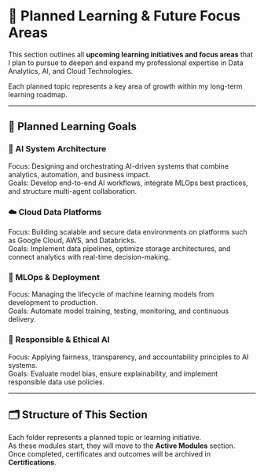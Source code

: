 # 🔮 Planned Learning & Future Focus Areas

This section outlines all **upcoming learning initiatives and focus areas** that I plan to pursue to deepen and expand my professional expertise in Data Analytics, AI, and Cloud Technologies.

Each planned topic represents a key area of growth within my long-term learning roadmap.

---

## 🎯 Planned Learning Goals

### 🤖 AI System Architecture
Focus: Designing and orchestrating AI-driven systems that combine analytics, automation, and business impact.  
Goals: Develop end-to-end AI workflows, integrate MLOps best practices, and structure multi-agent collaboration.

### ☁️ Cloud Data Platforms
Focus: Building scalable and secure data environments on platforms such as Google Cloud, AWS, and Databricks.  
Goals: Implement data pipelines, optimize storage architectures, and connect analytics with real-time decision-making.

### 🧩 MLOps & Deployment
Focus: Managing the lifecycle of machine learning models from development to production.  
Goals: Automate model training, testing, monitoring, and continuous delivery.

### 🧠 Responsible & Ethical AI
Focus: Applying fairness, transparency, and accountability principles to AI systems.  
Goals: Evaluate model bias, ensure explainability, and implement responsible data use policies.

---

## 🗂️ Structure of This Section

Each folder represents a planned topic or learning initiative.  
As these modules start, they will move to the **Active Modules** section.  
Once completed, certificates and outcomes will be archived in **Certifications**.
